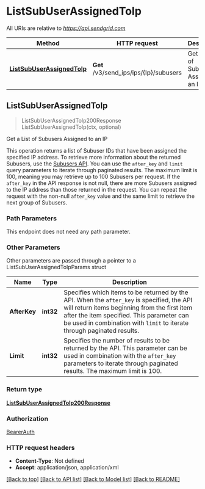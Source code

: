 # ListSubUserAssignedToIp

All URIs are relative to *https://api.sendgrid.com*

Method | HTTP request | Description
------------- | ------------- | -------------
[**ListSubUserAssignedToIp**](ListSubUserAssignedToIp.md#ListSubUserAssignedToIp) | **Get** /v3/send_ips/ips/{Ip}/subusers | Get a List of Subusers Assigned to an IP



## ListSubUserAssignedToIp

> ListSubUserAssignedToIp200Response ListSubUserAssignedToIp(ctx, optional)

Get a List of Subusers Assigned to an IP

This operation returns a list of Subuser IDs that have been assigned the specified IP address. To retrieve more information about the returned Subusers, use the [Subusers API](https://docs.sendgrid.com/api-reference/subusers-api/list-all-subusers).  You can use the `after_key` and `limit` query parameters to iterate through paginated results. The maximum limit is 100, meaning you may retrieve up to 100 Subusers per request. If the `after_key` in the API response is not null, there are more Subusers assigned to the IP address than those returned in the request. You can repeat the request with the non-null `after_key` value and the same limit to retrieve the next group of Subusers.

### Path Parameters

This endpoint does not need any path parameter.

### Other Parameters

Other parameters are passed through a pointer to a ListSubUserAssignedToIpParams struct


Name | Type | Description
------------- | ------------- | -------------
**AfterKey** | **int32** | Specifies which items to be returned by the API. When the `after_key` is specified, the API will return items beginning from the first item after the item specified. This parameter can be used in combination with `limit` to iterate through paginated results.
**Limit** | **int32** | Specifies the number of results to be returned by the API. This parameter can be used in combination with the `after_key` parameters to iterate through paginated results. The maximum limit is 100.

### Return type

[**ListSubUserAssignedToIp200Response**](ListSubUserAssignedToIp200Response.md)

### Authorization

[BearerAuth](../README.md#BearerAuth)

### HTTP request headers

- **Content-Type**: Not defined
- **Accept**: application/json, application/xml

[[Back to top]](#) [[Back to API list]](../README.md#documentation-for-api-endpoints)
[[Back to Model list]](../README.md#documentation-for-models)
[[Back to README]](../README.md)

